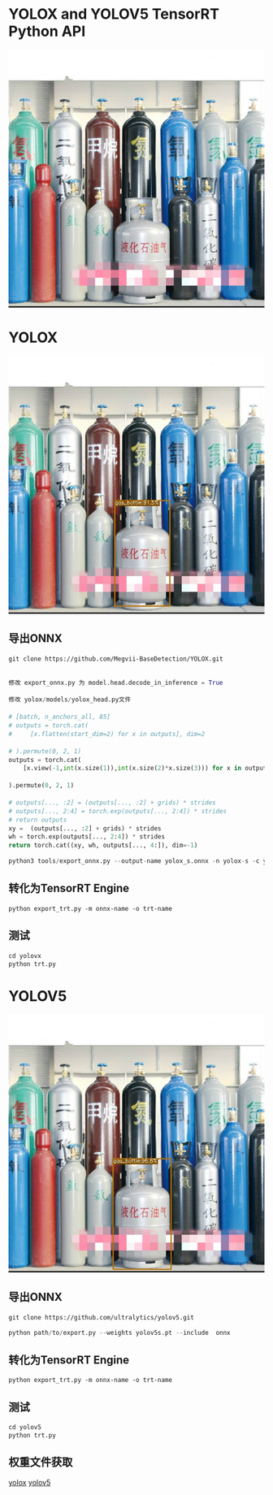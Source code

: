 # YOLOX and  YOLOV5 TensorRT Python API 

![](imgs/3.jpg)

# YOLOX 
![](yolox/3_yolox.jpg)
## 导出ONNX

```
git clone https://github.com/Megvii-BaseDetection/YOLOX.git
```
```python

修改 export_onnx.py 为 model.head.decode_in_inference = True

修改 yolox/models/yolox_head.py文件

# [batch, n_anchors_all, 85]
# outputs = torch.cat(
#     [x.flatten(start_dim=2) for x in outputs], dim=2

# ).permute(0, 2, 1)
outputs = torch.cat(
    [x.view(-1,int(x.size(1)),int(x.size(2)*x.size(3))) for x in outputs], dim=2

).permute(0, 2, 1)

# outputs[..., :2] = (outputs[..., :2] + grids) * strides
# outputs[..., 2:4] = torch.exp(outputs[..., 2:4]) * strides
# return outputs
xy =  (outputs[..., :2] + grids) * strides
wh = torch.exp(outputs[..., 2:4]) * strides
return torch.cat((xy, wh, outputs[..., 4:]), dim=-1)

```
```python
python3 tools/export_onnx.py --output-name yolox_s.onnx -n yolox-s -c yolox_s.pth
```
## 转化为TensorRT Engine 
```
python export_trt.py -m onnx-name -o trt-name
```
## 测试

```
cd yolovx
python trt.py
```

# YOLOV5
![](yolov5/3_yolov5.jpg)

## 导出ONNX

```
git clone https://github.com/ultralytics/yolov5.git
```

```python
python path/to/export.py --weights yolov5s.pt --include  onnx 
```

## 转化为TensorRT Engine 

```
python export_trt.py -m onnx-name -o trt-name
```
## 测试

```
cd yolov5
python trt.py
```
## 权重文件获取
[yolox](https://github.com/Linaom1214/tensorrt-python/releases/download/v1.0.0/yolox.trt)
[yolov5](https://github.com/Linaom1214/tensorrt-python/releases/download/v1.0.0/yolov5.trt)
